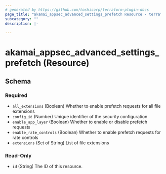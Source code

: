 ```yaml
---
# generated by https://github.com/hashicorp/terraform-plugin-docs
page_title: "akamai_appsec_advanced_settings_prefetch Resource - terraform-provider-akamai"
subcategory: ""
description: |-
  
---
```


# akamai_appsec_advanced_settings_prefetch (Resource)





<!-- schema generated by tfplugindocs -->
## Schema

### Required

- `all_extensions` (Boolean) Whether to enable prefetch requests for all file extensions
- `config_id` (Number) Unique identifier of the security configuration
- `enable_app_layer` (Boolean) Whether to enable or disable prefetch requests
- `enable_rate_controls` (Boolean) Whether to enable prefetch requests for rate controls
- `extensions` (Set of String) List of file extensions

### Read-Only

- `id` (String) The ID of this resource.
